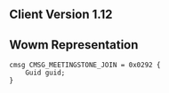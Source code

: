 ## Client Version 1.12

## Wowm Representation
```rust,ignore
cmsg CMSG_MEETINGSTONE_JOIN = 0x0292 {
    Guid guid;    
}

```
